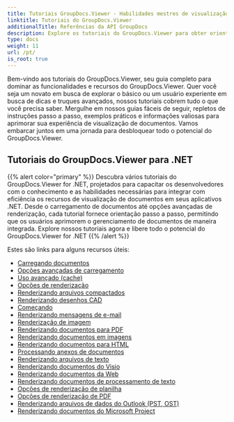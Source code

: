 ```yaml
---
title: Tutoriais GroupDocs.Viewer - Habilidades mestres de visualização de documentos
linktitle: Tutoriais do GroupDocs.Viewer
additionalTitle: Referências da API GroupDocs
description: Explore os tutoriais do GroupDocs.Viewer para obter orientação abrangente sobre como maximizar os recursos de visualização de documentos. Desbloqueie todo o seu potencial hoje!
type: docs
weight: 11
url: /pt/
is_root: true
---
```


Bem-vindo aos tutoriais do GroupDocs.Viewer, seu guia completo para dominar as funcionalidades e recursos do GroupDocs.Viewer. Quer você seja um novato em busca de explorar o básico ou um usuário experiente em busca de dicas e truques avançados, nossos tutoriais cobrem tudo o que você precisa saber. Mergulhe em nossos guias fáceis de seguir, repletos de instruções passo a passo, exemplos práticos e informações valiosas para aprimorar sua experiência de visualização de documentos. Vamos embarcar juntos em uma jornada para desbloquear todo o potencial do GroupDocs.Viewer.

## Tutoriais do GroupDocs.Viewer para .NET
{{% alert color="primary" %}}
Descubra vários tutoriais do GroupDocs.Viewer for .NET, projetados para capacitar os desenvolvedores com o conhecimento e as habilidades necessárias para integrar com eficiência os recursos de visualização de documentos em seus aplicativos .NET. Desde o carregamento de documentos até opções avançadas de renderização, cada tutorial fornece orientação passo a passo, permitindo que os usuários aprimorem o gerenciamento de documentos de maneira integrada. Explore nossos tutoriais agora e libere todo o potencial do GroupDocs.Viewer for .NET
{{% /alert %}}

Estes são links para alguns recursos úteis:
 
- [Carregando documentos](./net/loading-documents/)
- [Opções avançadas de carregamento](./net/advanced-loading/)
- [Uso avançado (cache)](./net/advanced-usage-caching/)
- [Opções de renderização](./net/rendering-options/)
- [Renderizando arquivos compactados](./net/rendering-archive-files/)
- [Renderizando desenhos CAD](./net/rendering-cad-drawings/)
- [Começando](./net/getting-started/)
- [Renderizando mensagens de e-mail](./net/rendering-email-messages/)
- [Renderização de imagem](./net/image-rendering/)
- [Renderizando documentos para PDF](./net/rendering-documents-pdf/)
- [Renderizando documentos em imagens](./net/rendering-documents-images/)
- [Renderizando documentos para HTML](./net/rendering-documents-html/)
- [Processando anexos de documentos](./net/processing-document-attachments/)
- [Renderizando arquivos de texto](./net/rendering-text-files/)
- [Renderizando documentos do Visio](./net/rendering-visio-documents/)
- [Renderizando documentos da Web](./net/rendering-web-documents/)
- [Renderizando documentos de processamento de texto](./net/rendering-word-processing-documents/)
- [Opções de renderização de planilha](./net/spreadsheet-rendering-options/)
- [Opções de renderização de PDF](./net/pdf-rendering-options/)
- [Renderizando arquivos de dados do Outlook (PST, OST)](./net/rendering-outlook-data-files/)
- [Renderizando documentos do Microsoft Project](./net/rendering-ms-project-documents/)
